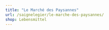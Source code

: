 ```yaml
---
title: "Le Marché des Paysannes"
url: /saignelegier/le-marche-des-paysannes/
shop: Lebensmittel
---
```

